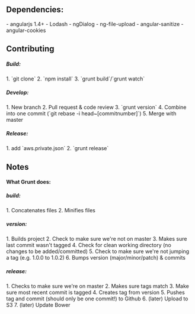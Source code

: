 <h2>Dependencies:</h2>
- angularjs 1.4+
- Lodash
- ngDialog
- ng-file-upload
- angular-sanitize
- angular-cookies

<h2>Contributing</h2>

<h5>Build:</h5>
1. `git clone`
2. `npm install`
3. `grunt build`/`grunt watch`

<h5>Develop:</h5>
1. New branch
2. Pull request & code review
3. `grunt version`
4. Combine into one commit (`git rebase -i head~[commitnumber]`)
5. Merge with master

<h5>Release:</h5>
1. add `aws.private.json`
2. `grunt release`

<h2>Notes</h2>

<h4>What Grunt does:</h4>

<h5>build:</h5>
1. Concatenates files
2. Minifies files

<h5>version:</h5>
1. Builds project
2. Check to make sure we're not on master
3. Makes sure last commit wasn't tagged
4. Check for clean working directory (no changes to be added/committed)
5. Check to make sure we're not jumping a tag (e.g. 1.0.0 to 1.0.2)
6. Bumps version (major/minor/patch) & commits

<h5>release:</h5>
1. Checks to make sure we're on master
2. Makes sure tags match
3. Make sure most recent commit is tagged
4. Creates tag from version
5. Pushes tag and commit (should only be one commit!) to Github
6. (later) Upload to S3
7. (later) Update Bower
